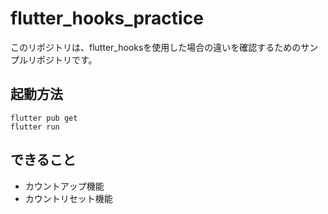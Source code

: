 # flutter_hooks_practice

このリポジトリは、flutter_hooksを使用した場合の違いを確認するためのサンプルリポジトリです。

## 起動方法

```shell
flutter pub get
flutter run
```

## できること

* カウントアップ機能
* カウントリセット機能
